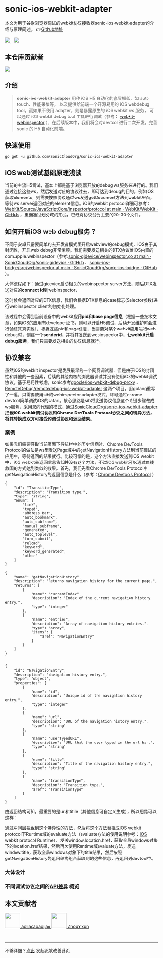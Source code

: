 # sonic-ios-webkit-adapter

本文为用于谷歌浏览器调试的webkit协议接收器sonic-ios-webkit-adapter的介绍与原理简述。 👉[Github地址](https://github.com/SonicCloudOrg/sonic-ios-webkit-adapter)

<a href="#">  
<img src="https://img.shields.io/github/stars/SonicCloudOrg/sonic-ios-webkit-adapter?style=social">
<img style="margin-left:10px" src="https://img.shields.io/github/forks/SonicCloudOrg/sonic-ios-webkit-adapter?style=social">
</a>

## 本仓库贡献者

<a href="https://github.com/SonicCloudOrg/sonic-ios-bridge/graphs/contributors">
  <img src="https://contrib.rocks/image?repo=SonicCloudOrg/sonic-ios-webkit-adapter" />
</a>

## 介绍

> **sonic-ios-webkit-adapter** 用作 iOS H5 自动化的底层框架，如 auto touch、性能采集等，
> 以及提供给前端一个开源易用的 iOS webdebug tool，而如果不使用 adapter，则是暴露原生的 iOS webkit ws 服务，
> 可以通过 iOS webkit debug tool 工具进行调试（参考： [webkit-webinspector](https://github.com/p0358/webkit-webinspector) ），在后续版本中，我们将会对devtool 进行二次开发，完善 sonic 的 H5 自动化前端。

## 快速使用

```
go get -u github.com/SonicCloudOrg/sonic-ios-webkit-adapter
```

## iOS web测试基础原理浅谈

当前的主流H5调试，基本上都是基于浏览器开放的debug ws服务来进行的。我们通过连接这些ws，然后发送对应的协议过去，即可达到debug的目的，例如iOS获取elements，则需要按照协议通过ws发送getDocument方法到webkit里面，等待ws server返回对应的element信息。iOS的webkit protocol详细可参考：[WebKit/Source/JavaScriptCore/inspector/protocol at main · WebKit/WebKit · GitHub](https://github.com/WebKit/webkit/tree/main/Source/JavaScriptCore/inspector/protocol) ，里面通过划分域的形式，已经将协议分为主要的20-30个文件。

## 如何开启iOS web debug服务？

不同于安卓只需要简单的去开发者模式里开启webview的debug模式，iOS由于其封闭性，开启web debug非常麻烦。我们需要发送相关的DTX协议给iOS内置的com.apple.webinspector（参考:[sonic-gidevice/webinspector.go at main · SonicCloudOrg/sonic-gidevice · GitHub](https://github.com/SonicCloudOrg/sonic-gidevice/blob/main/webinspector.go) 、[sonic-ios-bridge/src/webinspector at main · SonicCloudOrg/sonic-ios-bridge · GitHub](https://github.com/SonicCloudOrg/sonic-ios-bridge/tree/main/src/webinspector) ）。

大体流程如下：通过gidevice启动相关的webinspector server方法，随后DTX发送对应的**connect id**到webinspector，

这时候会返回对应的DTX信息，我们会根据DTX信息的case标志(Selector参数)进行webinspector client的初始化处理。

该过程中会得到当前设备中的webkit**应用pid和base page信息**（根据一些技术文章，如果iOS的应用有developer证书，则可以开启H5调试，后续开发维护时会进行验证其真实性）。根据这些pid和page信息，当需要对某个webkit应用进行web debug时，创建一个**senderid**，并将其发送到webinspector中，**让webkit开启debug服务**，我们只需要发送相关的协议信息就行。

## 协议兼容

虽然iOS的webkit inspector是发展最早的一个网页调试器，但是由于iOS的封闭性和其他的一些因素，后续的其他内核的浏览器调试并没有使用iOS的webkit调试协议，基于易用性考虑，sonic参考[google/ios-webkit-debug-proxy](https://github.com/google/ios-webkit-debug-proxy) 、[RemoteDebug/remotedebug-ios-webkit-adapter](https://github.com/RemoteDebug/remotedebug-ios-webkit-adapter) 这两个项目，用golang重写了一遍，只需要使用sib的webinspector adapter模式，即可通过chrome devtool简单调试iOS的safari。核心思路是sib将发送协议信息这个关键步骤做成ws服务，采用双向代理的模式，通过[SonicCloudOrg/sonic-ios-webkit-adapter](https://github.com/SonicCloudOrg/sonic-ios-webkit-adapter) **拦截iOS webkit调试协议和Chrome DevTools Protocol协议之间的特异方法，将其转换成双方可接受的调试协议和返回结果**。

### 案例

如果我们需要获取当前页面下导航栏中的历史信息时，Chrome DevTools Protocol的做法是ws里发送Page域中的getNavigationHistory方法到当前调试的应用中，等待返回的结果就行。比较可惜的是，这个方法直接发送到iOS webkit中，iOS webkit会返回信息告知并没有这个方法，不过iOS webkit可以通过曲线救国的方式达到类似的效果。首先，我们先看Chrome DevTools Protocol中getNavigationHistory的返回信息是什么（参考：[Chrome Devtools Protocol](https://github.com/ChromeDevTools/devtools-protocol/blob/master/json/browser_protocol.json) ）

    {
        "id": "TransitionType",
        "description": "Transition type.",
        "type": "string",
        "enum": [
            "link",
            "typed",
            "address_bar",
            "auto_bookmark",
            "auto_subframe",
            "manual_subframe",
            "generated",
            "auto_toplevel",
            "form_submit",
            "reload",
            "keyword",
            "keyword_generated",
            "other"
        ]
    }
    
    {
        "name": "getNavigationHistory",
        "description": "Returns navigation history for the current page.",
        "returns": [
            {
                "name": "currentIndex",
                "description": "Index of the current navigation history entry.",
                "type": "integer"
            },
            {
                "name": "entries",
                "description": "Array of navigation history entries.",
                "type": "array",
                "items": {
                    "$ref": "NavigationEntry"
                }
            }
        ]
    }
    
    
    {
        "id": "NavigationEntry",
        "description": "Navigation history entry.",
        "type": "object",
        "properties": [
            {
                "name": "id",
                "description": "Unique id of the navigation history entry.",
                "type": "integer"
            },
            {
                "name": "url",
                "description": "URL of the navigation history entry.",
                "type": "string"
            },
            {
                "name": "userTypedURL",
                "description": "URL that the user typed in the url bar.",
                "type": "string"
            },
            {
                "name": "title",
                "description": "Title of the navigation history entry.",
                "type": "string"
            },
            {
                "name": "transitionType",
                "description": "Transition type.",
                "$ref": "TransitionType"
            }
        ]
    }

由返回结构可知，最重要的是url和titile（其他信息可自定义生成），所以思路可以这样：

通过中间层拦截到这个特异性的方法，然后将这个方法替换成iOS webkit protocol下Runtime域的evaluate方法（evaluate方法的使用说明参考：[iOS webkit protocol Runtime](https://github.com/WebKit/WebKit/blob/main/Source/JavaScriptCore/inspector/protocol/Runtime.json)），发送window.location.href，获取全局windows对象下的location.href结果，然后再次使用Runtime域evaluate方法，发送window.title，获取全局windows对象下的title结果，然后按照getNavigationHistory的返回结构组合获取到的这些信息，再返回到devtool中。

### 大体设计

<el-image hide-on-click-modal src="https://gitee.com/sonic-cloud/sonic-cloud/raw/main/src/assets/siwa-design.png" :preview-src-list="['https://gitee.com/sonic-cloud/sonic-cloud/raw/main/src/assets/siwa-design.png']" style="width: 500px"/>

### 不同调试协议之间的[API差异](http://compatibility.remotedebug.org/) 概览

<el-image hide-on-click-modal src="https://gitee.com/sonic-cloud/sonic-cloud/raw/main/src/assets/siwa-api-diff.png" :preview-src-list="['https://gitee.com/sonic-cloud/sonic-cloud/raw/main/src/assets/siwa-api-diff.png']" style="width: 500px"/>

## 本文贡献者

<div class="cont">
<a href="https://github.com/aoliaoaoaojiao" target="_blank">
<img src="https://avatars.githubusercontent.com/u/53102695?v=4" width="50"/>
<span>aoliaoaoaojiao</span>
</a>
<a href="https://github.com/ZhouYixun" target="_blank">
<img src="https://avatars.githubusercontent.com/u/56339314?v=4" width="50"/>
<span>ZhouYixun</span>
</a>
</div>


&nbsp; &nbsp;
***
不够详细？[点此](https://github.com/SonicCloudOrg/sonic-offical-website/edit/main/src/markdown/siwa/re-siwa.md) 发起贡献改善此页

